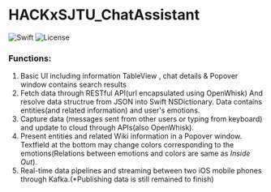# HACKxSJTU_ChatAssistant
![Swift](https://img.shields.io/badge/Swift-3.0-orange.svg)
![License](https://img.shields.io/packagist/l/doctrine/orm.svg)

### Functions:
1. Basic UI including information TableView , chat details & Popover window contains search results
2. Fetch data through RESTful API(url encapsulated using OpenWhisk) And resolve data structrue from JSON into Swift NSDictionary. Data contains entities(and related information) and user's emotions.
3. Capture data (messages sent from other users or typing from keyboard) and update to cloud through APIs(also OpenWhisk).
4. Present entities and related Wiki information in a Popover window. Textfield at the bottom may change colors corresponding to the emotions(Relations between emotions and colors are same as *Inside Out*). 
5. Real-time data pipelines and streaming between two iOS mobile phones through Kafka.(*Publishing data is still remained to finish)




